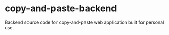 # copy-and-paste-backend
Backend source code for copy-and-paste web application built for personal use.
